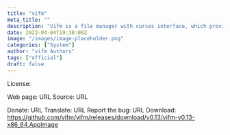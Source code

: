 ```yaml
---
title: "vifm"
meta_title: ""
description: "Vifm is a file manager with curses interface, which provides Vim-like environment for managing objects within file systems, extended with some useful ideas from mutt"
date: 2023-04-04T19:30:00Z
image: "/images/image-placeholder.png"
categories: ["System"]
author: "vifm Authors"
tags: ["official"]
draft: false
---
```


License:

Web page: URL
Source: URL

Donate: URL
Translate: URL
Report the bug: URL
Download: https://github.com/vifm/vifm/releases/download/v0.13/vifm-v0.13-x86_64.AppImage
